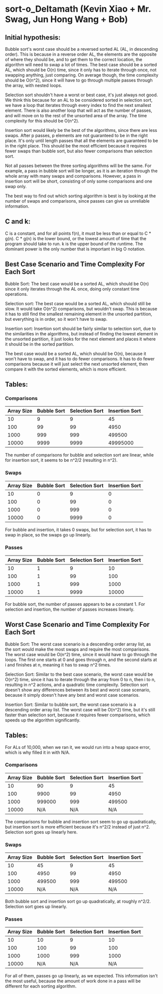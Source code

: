 # sort-o_Deltamath (Kevin Xiao + Mr. Swag, Jun Hong Wang + Bob)

## Initial hypothesis:
Bubble sort's worst case should be a reversed sorted AL (AL, in descending order).
This is because in a reverse order AL, the elements are the opposite of where they should be, and to get them to the correct location, the algorithm will need to swap a lot of times.
The best case should be a sorted AL, which should be O(n) time, since it only has to iterate through once, not swapping anything, just comparing.
On average though, the time complexity should be O(n^2), since it will have to go through multiple passes through the array, with nested loops.

Selection sort shouldn't have a worst or best case, it's just always not good.
We think this because for an AL to be considered sorted in selection sort, we have a loop that iterates through every index to find the next smallest element.
There is also another loop that will act as the number of passes, and will move on to the rest of the unsorted area of the array.
The time complexity for this should be O(n^2).

Insertion sort would likely be the best of the algorithms, since there are less swaps.
After p passes, p elements are not guaranteed to be in the right place.
It's only until length passes that all the elements are guaranteed to be in the right place.
This should be the most efficient because it requires fewer swaps than bubble sort, but also fewer comparisons than selection sort.

Not all passes between the three sorting algorithms will be the same.
For example, a pass in bubble sort will be longer, as it is an iteration through the whole array with many swaps and comparisons.
However, a pass in insertion sort will be short, consisting of only some comparisons and one swap only.

The best way to find out which sorting algorithm is best is by looking at the number of swaps and comparisons, since passes can give us unreliable information.

## C and k:
C is a constant, and for all points f(n), it must be less than or equal to C * g(n).
C * g(n) is the lower bound, or the lowest amount of time that the program should take to run.
k is the upper bound of the runtime.
The dominant power is the only number that is important in big O notation.

## Best Case Scenario and Time Complexity For Each Sort
Bubble Sort:
The best case would be a sorted AL, which should be O(n) since it only iterates through the AL once, doing only constant time operations.

Selection sort:
The best case would be a sorted AL, which should still be slow.
It would take O(n^2) comparisons, but wouldn't swap.
This is because it has to still find the smallest remaining element in the unsorted partition, but everything is in order, so it won't have to swap.

Insertion sort:
Insertion sort should be fairly similar to selection sort, due to the similarities in the algorithms, but instead of finding the lowest element in the unsorted partition, it just looks for the next element and places it where it should be in the sorted partition.

The best case would be a sorted AL, which should be O(n), because it won't have to swap, and it has to do fewer comparisons.
It has to do fewer comparisons because it will just select the next unsorted element, then compare it with the sorted elements, which is more efficient.

## Tables:
### Comparisons
| Array Size | Bubble Sort | Selection Sort | Insertion Sort |
| :-- | :-- | :-- | :-- |
| 10 | 9 | 9 | 45 |
| 100 | 99 | 99 | 4950 |
| 1000 | 999 | 999 | 499500 |
| 10000 | 9999 | 9999 | 49995000 |
The number of comparisons for bubble and selection sort are linear, while for insertion sort, it seems to be n^2/2 (resulting in n^2).

### Swaps
| Array Size | Bubble Sort | Selection Sort | Insertion Sort |
| :-- | :-- | :-- | :-- |
| 10 | 0 | 9 | 0 |
| 100 | 0 | 99 | 0 |
| 1000 | 0 | 999 | 0 |
| 10000 | 0 | 9999 | 0 |
For bubble and insertion, it takes 0 swaps, but for selection sort, it has to swap in place, so the swaps go up linearly.

### Passes
| Array Size | Bubble Sort | Selection Sort | Insertion Sort |
| :-- | :-- | :-- | :-- |
| 10 | 1 | 9 | 10 |
| 100 | 1 | 99 | 100 |
| 1000 | 1 | 999 | 1000 |
| 10000 | 1 | 9999 | 10000 |
For bubble sort, the number of passes appears to be a constant 1.
For selection and insertion, the number of passes increases linearly.

## Worst Case Scenario and Time Complexity For Each Sort
Bubble Sort:
The worst case scenario is a descending order array list, as the sort would make the most swaps and require the most comparisons.
The worst case would be O(n^2) time, since it would have to go through the loops.
The first one starts at 0 and goes through n, and the second starts at i and finishes at n, meaning it has to swap n^2 times.

Selection Sort:
Similar to the best case scenario, the worst case would be O(n^2) time, since it has to iterate through the array from 0 to n, then i to n, resulting in n^2 actions, and a quadratic time complexity. Selection sort doesn't show any differences between its best and worst case scenario, because it simply doesn't have any best and worst case scenarios.

Insertion Sort:
Similar to bubble sort, the worst case scenario is a descending order array list.
The worst case will be O(n^2) time, but it's still faster than selection sort, because it requires fewer comparisons, which speeds up the algorithm significantly.

## Tables:
For ALs of 10,000, when we ran it, we would run into a heap space error, which is why filled it in with N/A.
### Comparisons
| Array Size | Bubble Sort | Selection Sort | Insertion Sort |
| :-- | :-- | :-- | :-- |
| 10 | 90 | 9 | 45 |
| 100 | 9900 | 99 | 4950 |
| 1000 | 999000 | 999 | 499500 |
| 10000 | N/A | N/A | N/A |
The comparisons for bubble and insertion sort seem to go up quadratically, but insertion sort is more efficient because it's n^2/2 instead of just n^2.
Selection sort goes up linearly here.

### Swaps
| Array Size | Bubble Sort | Selection Sort | Insertion Sort |
| :-- | :-- | :-- | :-- |
| 10 | 45 | 9 | 45 |
| 100 | 4950 | 99 | 4950 |
| 1000 | 499500 | 999 | 499500 |
| 10000 | N/A | N/A | N/A |
Both bubble sort and insertion sort go up quadratically, at roughly n^2/2.
Selection sort goes up linearly.

### Passes
| Array Size | Bubble Sort | Selection Sort | Insertion Sort |
| :-- | :-- | :-- | :-- |
| 10 | 10 | 9 | 10 |
| 100 | 100 | 99 | 100 |
| 1000 | 1000 | 999 | 1000 |
| 10000 | N/A | N/A | N/A |
For all of them, passes go up linearly, as we expected.
This information isn't the most useful, because the amount of work done in a pass will be different for each sorting algorithm. 
